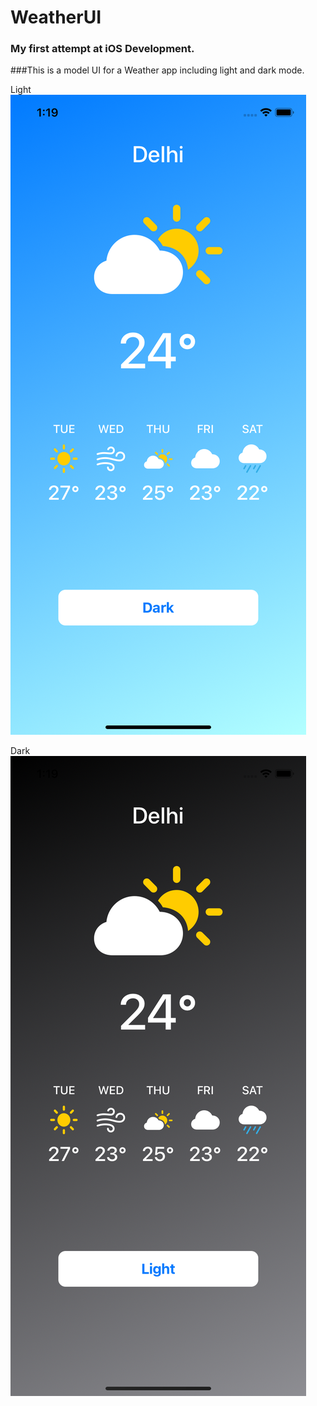 # WeatherUI

### My first attempt at iOS Development.

###This is a model UI for a Weather app including light and dark mode.

Light
![alt text](Images/Light.PNG)

Dark
![alt text](Images/Dark.PNG)





